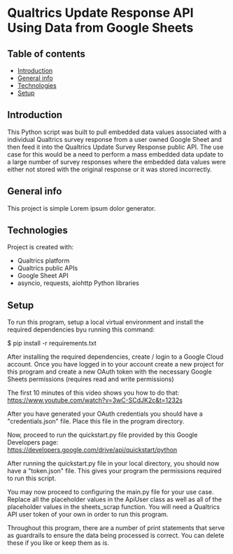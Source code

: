 # Qualtrics Update Response API Using Data from Google Sheets

## Table of contents
* [Introduction](#introduction)
* [General info](#general-info)
* [Technologies](#technologies)
* [Setup](#setup)

## Introduction

This Python script was built to pull embedded data values associated with a individual Qualtrics survey response from a
user owned Google Sheet and then feed it into the Qualtrics Update Survey Response public API. The use case for this would 
be a need to perform a mass embedded data update to a large number of survey responses where the embedded data values were either not stored with the original response or it was stored incorrectly.

## General info
This project is simple Lorem ipsum dolor generator.
	
## Technologies
Project is created with:
* Qualtrics platform
* Qualtrics public APIs
* Google Sheet API
* asyncio, requests, aiohttp Python libraries
	
## Setup
To run this program, setup a local virtual environment and install the required dependencies byu running this command:

$ pip install -r requirements.txt

After installing the required dependencies, create / login to a Google Cloud account. Once you have logged in to your account
create a new project for this program and create a new OAuth token with the necessary Google Sheets permissions (requires read and write permissions) 

The first 10 minutes of this video shows you how to do that: https://www.youtube.com/watch?v=3wC-SCdJK2c&t=1232s

After you have generated your OAuth credentials you should have a "credentials.json" file. Place this file in the program directory.

Now, proceed to run the quickstart.py file provided by this Google Developers page: https://developers.google.com/drive/api/quickstart/python

After running the quickstart.py file in your local directory, you should now have a "token.json" file. This gives your program the permissions required to run this script. 

You may now proceed to configuring the main.py file for your use case. Replace all the placeholder values in the ApiUser class as well as all of the placeholder values in the sheets_scrap function. You will need a Qualtrics API user token of your own in order to run this program.

Throughout this program, there are a number of print statements that serve as guardrails to ensure the data being processed is correct. You can delete these if you like or keep them as is. 